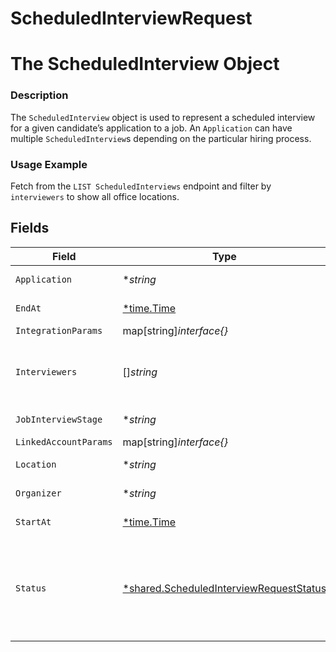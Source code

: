 # ScheduledInterviewRequest

# The ScheduledInterview Object
### Description
The `ScheduledInterview` object is used to represent a scheduled interview for a given candidate’s application to a job. An `Application` can have multiple `ScheduledInterview`s depending on the particular hiring process.
### Usage Example
Fetch from the `LIST ScheduledInterviews` endpoint and filter by `interviewers` to show all office locations.


## Fields

| Field                                                                                                                | Type                                                                                                                 | Required                                                                                                             | Description                                                                                                          | Example                                                                                                              |
| -------------------------------------------------------------------------------------------------------------------- | -------------------------------------------------------------------------------------------------------------------- | -------------------------------------------------------------------------------------------------------------------- | -------------------------------------------------------------------------------------------------------------------- | -------------------------------------------------------------------------------------------------------------------- |
| `Application`                                                                                                        | **string*                                                                                                            | :heavy_minus_sign:                                                                                                   | The application being interviewed.                                                                                   | 92e8a369-fffe-430d-b93a-f7e8a16563f1                                                                                 |
| `EndAt`                                                                                                              | [*time.Time](https://pkg.go.dev/time#Time)                                                                           | :heavy_minus_sign:                                                                                                   | When the interview was ended.                                                                                        | 2021-10-15T02:00:00Z                                                                                                 |
| `IntegrationParams`                                                                                                  | map[string]*interface{}*                                                                                             | :heavy_minus_sign:                                                                                                   | N/A                                                                                                                  | [object Object]                                                                                                      |
| `Interviewers`                                                                                                       | []*string*                                                                                                           | :heavy_minus_sign:                                                                                                   | Array of `RemoteUser` IDs.                                                                                           | f9813dd5-e70b-484c-91d8-00acd6065b07,89a86fcf-d540-4e6b-ac3d-ce07c4ec9b3c                                            |
| `JobInterviewStage`                                                                                                  | **string*                                                                                                            | :heavy_minus_sign:                                                                                                   | The stage of the interview.                                                                                          | 2f7adb59-3fe6-4b5b-aef6-563f72bd13dc                                                                                 |
| `LinkedAccountParams`                                                                                                | map[string]*interface{}*                                                                                             | :heavy_minus_sign:                                                                                                   | N/A                                                                                                                  | [object Object]                                                                                                      |
| `Location`                                                                                                           | **string*                                                                                                            | :heavy_minus_sign:                                                                                                   | The interview's location.                                                                                            | Embarcadero Center 2                                                                                                 |
| `Organizer`                                                                                                          | **string*                                                                                                            | :heavy_minus_sign:                                                                                                   | The user organizing the interview.                                                                                   | 52bf9b5e-0beb-4f6f-8a72-cd4dca7ca633                                                                                 |
| `StartAt`                                                                                                            | [*time.Time](https://pkg.go.dev/time#Time)                                                                           | :heavy_minus_sign:                                                                                                   | When the interview was started.                                                                                      | 2021-10-15T00:00:00Z                                                                                                 |
| `Status`                                                                                                             | [*shared.ScheduledInterviewRequestStatus](../../models/shared/scheduledinterviewrequeststatus.md)                    | :heavy_minus_sign:                                                                                                   | The interview's status.<br/><br/>* `SCHEDULED` - SCHEDULED<br/>* `AWAITING_FEEDBACK` - AWAITING_FEEDBACK<br/>* `COMPLETE` - COMPLETE | SCHEDULED                                                                                                            |